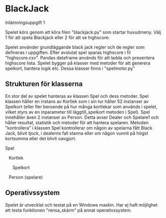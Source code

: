 # BlackJack
Inlämningsuppgift 1

Spelet körs genom att köra filen "blackjack.py" som startar huvudmeny.
Välj 1 för att spela Blackjack eller 2 för att se highscore.

Spelet använder grundläggande black jack regler och de regler som defineras i uppgiften.
Efter avslutat spel sparas highscore i fil "highscore.csv".
Pandas dataframe används för att ladda och presentera highscore lista.
Spelet bygger på klasser med metoder för att generera spelkort, hantera logik etc. 
Dessa klasser finns i "spelmotor.py"

## Strukturen för klasserna
En stor del av spelet hanteras av klassen Spel och dess metoder. Spel klassen håller en instans av Kortlek som i sin tur håller 52 instanser av Spelkort (eller fler beroende på hur många kortlekar som används i spelet, vilket styrs av en inparameter till läggtill_spelkort metoden i Spel). Spel innehåller även 2 instanser av Person. Detta avser Dealer och Spelare1 och håller resultat, statistik och metoder för att hantera spelaren. Metoden "kontrollera" i klassen Spel kontrollerar om någon av spelarna fått Black Jack, blivit tjock, i dealerns fall stanna eller om någon vunnit på högst kortsumma eller det blivit oavgjort.

Spel

&nbsp;&nbsp;&nbsp;Kortlek

&nbsp;&nbsp;&nbsp;&nbsp;&nbsp;&nbsp;Spelkort

&nbsp;&nbsp;&nbsp;Person (spelare)

## Operativssystem
Spelet är utvecklat och testat på en Windows maskin. Har ej haft möjlighet att testa funktionen "rensa_skärm" på annat operativssystem.